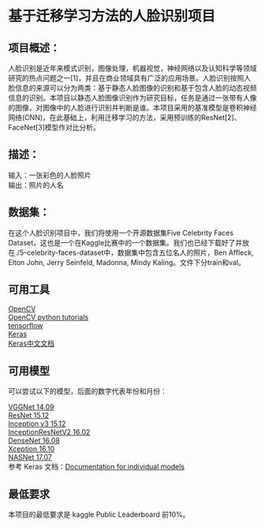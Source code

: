 基于迁移学习方法的人脸识别项目
===
项目概述：
-----
人脸识别是近年来模式识别，图像处理，机器视觉，神经网络以及认知科学等领域研究的热点问题之一[1]，并且在商业领域具有广泛的应用场景。人脸识别按照人脸信息的来源可以分为两类：基于静态人脸图像的识别和基于包含人脸的动态视频信息的识别。本项目以静态人脸图像识别作为研究目标，任务是通过一张带有人像的图像，对图像中的人脸进行识别并判断是谁。本项目采用的基准模型是卷积神经网络(CNN)，在此基础上，利用迁移学习的方法，采用预训练的ResNet[2]、FaceNet[3]模型作对比分析。

描述：
------
输入：一张彩色的人脸照片<br>
输出：照片的人名

数据集：
------
在这个人脸识别项目中，我们将使用一个开源数据集Five Celebrity Faces Dataset，这也是一个在Kaggle比赛中的一个数据集。我们也已经下载好了并放在./5-celebrity-faces-dataset中，数据集中包含五位名人的照片，Ben Affleck, Elton John, Jerry Seinfeld, Madonna, Mindy Kaling。文件下分train和val。

可用工具
------
[OpenCV](https://github.com/opencv/opencv)<br>
[OpenCV python tutorials](https://docs.opencv.org/3.1.0/d6/d00/tutorial_py_root.html)<br>
[tensorflow](https://github.com/tensorflow/tensorflow)<br>
[Keras](https://github.com/keras-team/keras)<br>
[Keras中文文档](https://keras.io/zh/) 

可用模型
------
可以尝试以下的模型，后面的数字代表年份和月份：

[VGGNet 14.09](https://arxiv.org/abs/1409.1556)<br>
[ResNet 15.12](https://arxiv.org/abs/1512.03385)<br>
[Inception v3 15.12](https://arxiv.org/abs/1512.00567)<br>
[InceptionResNetV2 16.02](https://arxiv.org/abs/1602.07261)<br>
[DenseNet 16.08](https://arxiv.org/abs/1608.06993)<br>
[Xception 16.10](https://arxiv.org/abs/1610.02357)<br>
[NASNet 17.07](https://arxiv.org/abs/1707.07012)<br>
参考 Keras 文档：[Documentation for individual models](https://keras.io/applications/#documentation-for-individual-models)

最低要求
--------
本项目的最低要求是 kaggle Public Leaderboard 前10%。

